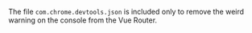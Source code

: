 The file `com.chrome.devtools.json` is included only to remove the weird warning on the console from the Vue Router.